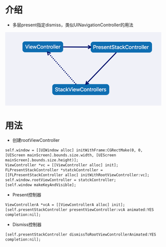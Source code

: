 # 介绍
- 多层present指定dismiss，类似UINavigationController的用法

![流程](https://github.com/gitkong/FLPresentStackController/blob/master/Demo/Snip20170711_11.png)

# 用法

- 创建rootViewController

```
self.window = [[UIWindow alloc] initWithFrame:CGRectMake(0, 0, [UIScreen mainScreen].bounds.size.width, [UIScreen mainScreen].bounds.size.height)];
ViewController *vc = [[ViewController alloc] init];
FLPresentStackController *statckController = [[FLPresentStackController alloc] initWithRootViewController:vc];
self.window.rootViewController = statckController;
[self.window makeKeyAndVisible];
```

- Present控制器

```
ViewControllerA *vcA = [[ViewControllerA alloc] init];
[self.presentStackController presentViewController:vcA animated:YES completion:nil];
```

- Dismiss控制器

```
[self.presentStackController dismissToRootViewControllerAnimated:YES completion:nil];
```
